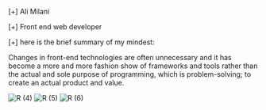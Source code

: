 [+] Ali Milani

[+] Front end web developer

[+] here is the brief summary of my mindest: 

Changes in front-end technologies are often unnecessary and it has become a more and more fashion show of frameworks and tools rather than the actual and sole purpose of programming, which is problem-solving; to create an actual product and value.


![R (4)](https://github.com/Ali-Milani-13/Ali-Milani-13/assets/101967444/7f83cd85-30a5-4eab-8ff6-a235c8e25a30)  ![R (5)](https://github.com/Ali-Milani-13/Ali-Milani-13/assets/101967444/f4350be6-9f22-44b2-a7db-6c3e928d6387)  ![R (6)](https://github.com/Ali-Milani-13/Ali-Milani-13/assets/101967444/cb6f5da8-098e-4afd-b420-f26b012305d8)



 
